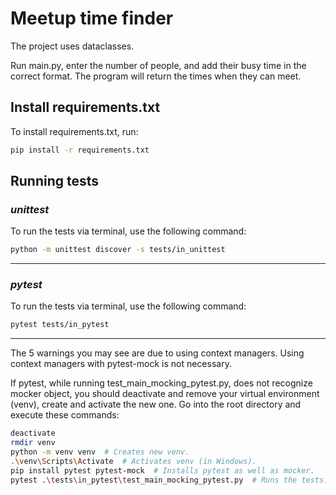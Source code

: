 # Meetup time finder

The project uses dataclasses. 

Run main.py, enter the number of people, and add their busy time in the correct format. 
The program will return the times when they can meet.


## Install requirements.txt

To install requirements.txt, run:

```bash
pip install -r requirements.txt
```


## Running tests

### *unittest*

To run the tests via terminal, use the following command:

```bash
python -m unittest discover -s tests/in_unittest
```

---

### *pytest*

To run the tests via terminal, use the following command:

```bash
pytest tests/in_pytest
```

---

The 5 warnings you may see are due to using context managers.
Using context managers with pytest-mock is not necessary.

If pytest, while running test_main_mocking_pytest.py, does not recognize mocker object, you should
deactivate and remove your virtual environment (venv), create and activate the new one. 
Go into the root directory and execute these commands:

```bash
deactivate
rmdir venv
python -m venv venv  # Creates new venv.
.\venv\Scripts\Activate  # Activates venv (in Windows).
pip install pytest pytest-mock  # Installs pytest as well as mocker.
pytest .\tests\in_pytest\test_main_mocking_pytest.py  # Runs the tests.
```
